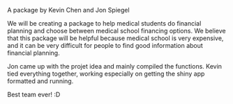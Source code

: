 A package by Kevin Chen and Jon Spiegel

We will be creating a package to help medical students do financial planning and choose between medical school financing options. We believe that this package will be helpful because medical school is very expensive, and it can be very difficult for people to find good information about financial planning.

Jon came up with the projet idea and mainly compiled the functions.
Kevin tied everything together, working especially on getting the shiny app formatted and running.

Best team ever! :D
